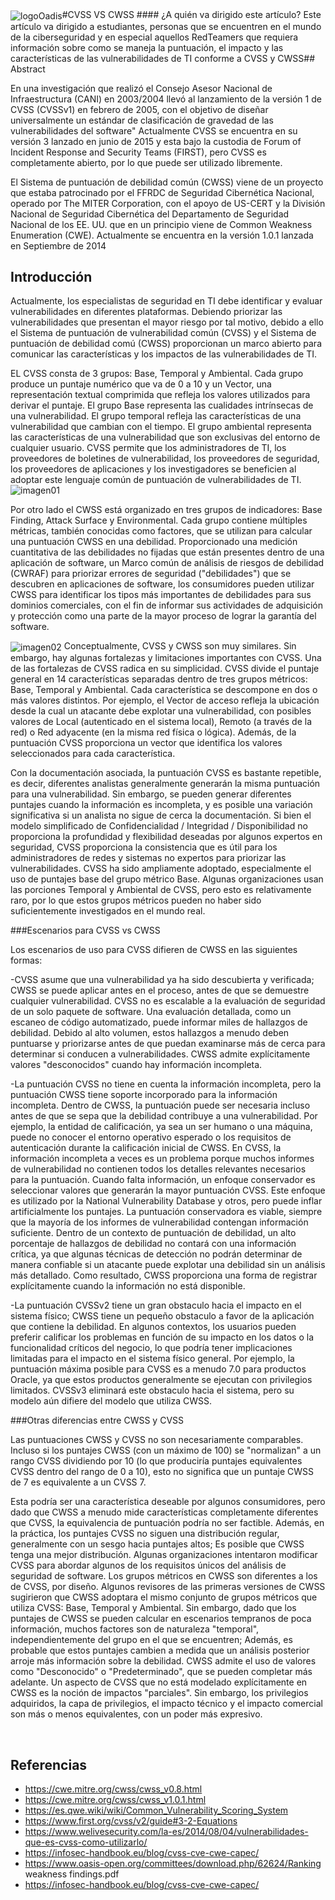 

<img src="/home/genvil/repos/recursos-images/logoOadis.png" align="center" alt="logoOadis" style="zoom:100%;" />
​
#CVSS VS CWSS
#### ¿A quién va dirigido este artículo?
Este artículo va dirigido a estudiantes, personas que se encuentren en el mundo de la ciberseguridad y en especial aquellos RedTeamers que requiera información sobre como se maneja la puntuación, el impacto y las características de las vulnerabilidades de TI conforme a CVSS y CWSS
​
## Abstract

En una investigación que realizó el Consejo Asesor Nacional de Infraestructura (CANI) en 2003/2004 llevó al lanzamiento de la versión 1 de CVSS (CVSSv1) en febrero de 2005, con el objetivo de diseñar universalmente un estándar de clasificación de gravedad de las vulnerabilidades del software" Actualmente CVSS se encuentra en su versión 3 lanzado en junio de 2015  y esta bajo la custodia de Forum of Incident Response and Security Teams (FIRST), pero CVSS es completamente abierto, por lo que puede ser utilizado libremente.

El Sistema de puntuación de debilidad común (CWSS) viene de un proyecto que estaba patrocinado por el FFRDC de Seguridad Cibernética Nacional, operado por The MITER Corporation, con el apoyo de US-CERT y la División Nacional de Seguridad Cibernética del Departamento de Seguridad Nacional de los EE. UU. que en un principio viene de Common Weakness Enumeration (CWE). Actualmente se encuentra en la versión 1.0.1 lanzada en Septiembre de 2014
​
## Introducción

Actualmente, los especialistas de seguridad en TI debe identificar y evaluar vulnerabilidades en diferentes plataformas. Debiendo priorizar las vulnerabilidades que presentan el mayor riesgo por tal motivo, debido a ello el Sistema de puntuación de vulnerabilidad común (CVSS) y el Sistema de puntuación de debilidad comú (CWSS) proporcionan un marco abierto para comunicar las características y los impactos de las vulnerabilidades de TI. 

EL CVSS consta de 3 grupos: Base, Temporal y Ambiental. Cada grupo produce un puntaje numérico que va de 0 a 10 y un Vector, una representación textual comprimida que refleja los valores utilizados para derivar el puntaje. El grupo Base representa las cualidades intrínsecas de una vulnerabilidad. El grupo temporal refleja las características de una vulnerabilidad que cambian con el tiempo. El grupo ambiental representa las características de una vulnerabilidad que son exclusivas del entorno de cualquier usuario. CVSS permite que los administradores de TI, los proveedores de boletines de vulnerabilidad, los proveedores de seguridad, los proveedores de aplicaciones y los investigadores se beneficien al adoptar este lenguaje común de puntuación de vulnerabilidades de TI.
<img src="/home/genvil/repos/recursos-images/CVSS.jpeg" align="center" alt="imagen01" style="zoom:100%;" />

Por otro lado el CWSS está organizado en tres grupos de indicadores: Base Finding, Attack Surface y Environmental. Cada grupo contiene múltiples métricas, también conocidas como factores, que se utilizan para calcular una puntuación CWSS en una debilidad. Proporcionado una medición cuantitativa de las debilidades no fijadas que están presentes dentro de una aplicación de software, un Marco común de análisis de riesgos de debilidad (CWRAF) para priorizar errores de seguridad ("debilidades") que se descubren en aplicaciones de software, los consumidores pueden utilizar CWSS para identificar los tipos más importantes de debilidades para sus dominios comerciales, con el fin de informar sus actividades de adquisición y protección como una parte de la mayor proceso de lograr la garantía del software.

<img src="/home/genvil/repos/recursos-images/CWSS.jpeg" align="center" alt="imagen02" style="zoom:100%;" />
Conceptualmente, CVSS y CWSS son muy similares. Sin embargo, hay algunas fortalezas y limitaciones importantes con CVSS. Una de las fortalezas de CVSS radica en su simplicidad. CVSS divide el puntaje general en 14 características separadas dentro de tres grupos métricos: Base, Temporal y Ambiental. Cada característica se descompone en dos o más valores distintos. Por ejemplo, el Vector de acceso refleja la ubicación desde la cual un atacante debe explotar una vulnerabilidad, con posibles valores de Local (autenticado en el sistema local), Remoto (a través de la red) o Red adyacente (en la misma red física o lógica). Además, de la puntuación CVSS proporciona un vector que identifica los valores seleccionados para cada característica.

Con la documentación asociada, la puntuación CVSS es bastante repetible, es decir, diferentes analistas generalmente generarán la misma puntuación para una vulnerabilidad. Sin embargo, se pueden generar diferentes puntajes cuando la información es incompleta, y es posible una variación significativa si un analista no sigue de cerca la documentación. Si bien el modelo simplificado de Confidencialidad / Integridad / Disponibilidad no proporciona la profundidad y flexibilidad deseadas por algunos expertos en seguridad, CVSS proporciona la consistencia que es útil para los administradores de redes y sistemas no expertos para priorizar las vulnerabilidades. CVSS ha sido ampliamente adoptado, especialmente el uso de puntajes base del grupo métrico Base. Algunas organizaciones usan las porciones Temporal y Ambiental de CVSS, pero esto es relativamente raro, por lo que estos grupos métricos pueden no haber sido suficientemente investigados en el mundo real.

###Escenarios para CVSS vs CWSS

Los escenarios de uso para CVSS difieren de CWSS en las siguientes formas: 

-CVSS asume que una vulnerabilidad ya ha sido descubierta y verificada; CWSS se puede aplicar antes en el proceso, antes de que se demuestre cualquier vulnerabilidad. CVSS no es escalable a la evaluación de seguridad de un solo paquete de software. Una evaluación detallada, como un escaneo de código automatizado, puede informar miles de hallazgos de debilidad. Debido al alto volumen, estos hallazgos a menudo deben puntuarse y priorizarse antes de que puedan examinarse más de cerca para determinar si conducen a vulnerabilidades. CWSS admite explícitamente valores "desconocidos" cuando hay información incompleta.

-La puntuación CVSS no tiene en cuenta la información incompleta, pero la puntuación CWSS tiene soporte incorporado para la información incompleta. Dentro de CWSS, la puntuación puede ser necesaria incluso antes de que se sepa que la debilidad contribuye a una vulnerabilidad. Por ejemplo, la entidad de calificación, ya sea un ser humano o una máquina, puede no conocer el entorno operativo esperado o los requisitos de autenticación durante la calificación inicial de CWSS. En CVSS, la información incompleta a veces es un problema porque muchos informes de vulnerabilidad no contienen todos los detalles relevantes necesarios para la puntuación. Cuando falta información, un enfoque conservador es seleccionar valores que generarán la mayor puntuación CVSS. Este enfoque es utilizado por la National Vulnerability Database y otros, pero puede inflar artificialmente los puntajes. La puntuación conservadora es viable, siempre que la mayoría de los informes de vulnerabilidad contengan información suficiente. Dentro de un contexto de puntuación de debilidad, un alto porcentaje de hallazgos de debilidad no contará con una información crítica, ya que algunas técnicas de detección no podrán determinar de manera confiable si un atacante puede explotar una debilidad sin un análisis más detallado. Como resultado, CWSS proporciona una forma de registrar explícitamente cuando la información no está disponible.

-La puntuación CVSSv2 tiene un gran obstaculo hacia el impacto en el sistema físico; CWSS tiene un pequeño obstaculo a favor de la aplicación que contiene la debilidad. En algunos contextos, los usuarios pueden preferir calificar los problemas en función de su impacto en los datos o la funcionalidad críticos del negocio, lo que podría tener implicaciones limitadas para el impacto en el sistema físico general. Por ejemplo, la puntuación máxima posible para CVSS es a menudo 7.0 para productos Oracle, ya que estos productos generalmente se ejecutan con privilegios limitados. CVSSv3 eliminará este obstaculo hacia el sistema, pero su modelo aún difiere del modelo que utiliza CWSS.

###Otras diferencias entre CWSS y CVSS

Las puntuaciones CWSS y CVSS no son necesariamente comparables. Incluso si los puntajes CWSS (con un máximo de 100) se "normalizan" a un rango CVSS dividiendo por 10 (lo que produciría puntajes equivalentes CVSS dentro del rango de 0 a 10), esto no significa que un puntaje CWSS de 7 es equivalente a un CVSS 7. 

Esta podría ser una característica deseable por algunos consumidores, pero dado que CWSS a menudo mide características completamente diferentes que CVSS, la equivalencia de puntuación podría no ser factible. Además, en la práctica, los puntajes CVSS no siguen una distribución regular, generalmente con un sesgo hacia puntajes altos; Es posible que CWSS tenga una mejor distribución. Algunas organizaciones intentaron modificar CVSS para abordar algunos de los requisitos únicos del análisis de seguridad de software. Los grupos métricos en CWSS son diferentes a los de CVSS, por diseño. Algunos revisores de las primeras versiones de CWSS sugirieron que CWSS adoptara el mismo conjunto de grupos métricos que utiliza CVSS: Base, Temporal y Ambiental. Sin embargo, dado que los puntajes de CWSS se pueden calcular en escenarios tempranos de poca información, muchos factores son de naturaleza "temporal", independientemente del grupo en el que se encuentren; Además, es probable que estos puntajes cambien a medida que un análisis posterior arroje más información sobre la debilidad. CWSS admite el uso de valores como "Desconocido" o "Predeterminado", que se pueden completar más adelante. Un aspecto de CVSS que no está modelado explícitamente en CWSS es la noción de impactos "parciales". Sin embargo, los privilegios adquiridos, la capa de privilegios, el impacto técnico y el impacto comercial son más o menos equivalentes, con un poder más expresivo.
​

​
​
## Referencias
- https://cwe.mitre.org/cwss/cwss_v0.8.html 
- https://cwe.mitre.org/cwss/cwss_v1.0.1.html
- https://es.qwe.wiki/wiki/Common_Vulnerability_Scoring_System
- https://www.first.org/cvss/v2/guide#3-2-Equations
- https://www.welivesecurity.com/la-es/2014/08/04/vulnerabilidades-que-es-cvss-como-utilizarlo/
- https://infosec-handbook.eu/blog/cvss-cve-cwe-capec/
- https://www.oasis-open.org/committees/download.php/62624/Ranking weakness findings.pdf
- https://infosec-handbook.eu/blog/cvss-cve-cwe-capec/


